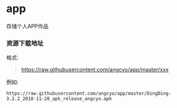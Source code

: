 # app
存储个人APP作品

### 资源下载地址
格式:
>https://raw.githubusercontent.com/angcyo/app/master/xxx

例如:
```
https://raw.githubusercontent.com/angcyo/app/master/DingDing-3.2.2_2018-11-28_apk_release_angcyo.apk
```
